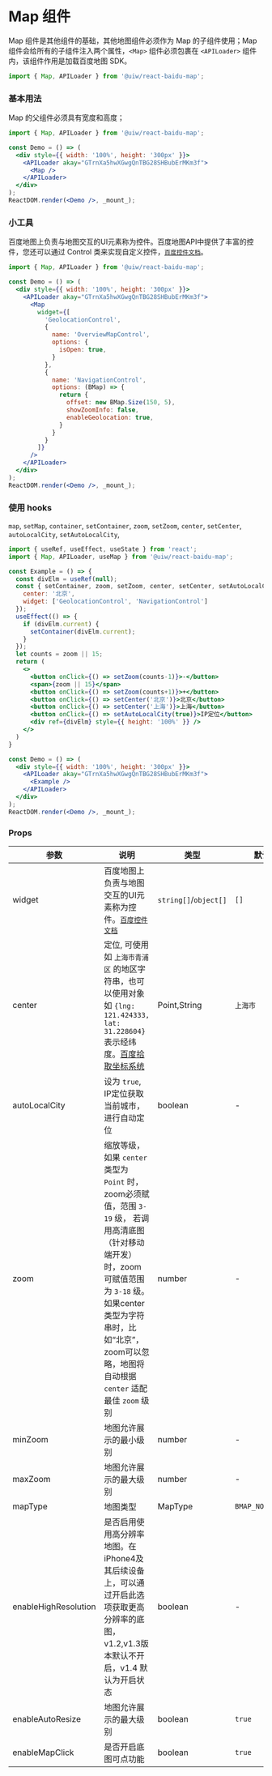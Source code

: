 Map 组件
===

Map 组件是其他组件的基础，其他地图组件必须作为 Map 的子组件使用；Map 组件会给所有的子组件注入两个属性，`<Map>` 组件必须包裹在 `<APILoader>` 组件内，该组件作用是加载百度地图 SDK。

```jsx
import { Map, APILoader } from '@uiw/react-baidu-map';
```

### 基本用法

Map 的父组件必须具有宽度和高度；

<!--DemoStart,bgWhite--> 
```jsx
import { Map, APILoader } from '@uiw/react-baidu-map';

const Demo = () => (
  <div style={{ width: '100%', height: '300px' }}>
    <APILoader akay="GTrnXa5hwXGwgQnTBG28SHBubErMKm3f">
      <Map />
    </APILoader>
  </div>
);
ReactDOM.render(<Demo />, _mount_);
```
<!--End-->

### 小工具

百度地图上负责与地图交互的UI元素称为控件。百度地图API中提供了丰富的控件，您还可以通过 Control 类来实现自定义控件，[`百度控件文档`](http://lbsyun.baidu.com/index.php?title=jspopular3.0/guide/widget)。

<!--DemoStart,bgWhite--> 
```jsx
import { Map, APILoader } from '@uiw/react-baidu-map';

const Demo = () => (
  <div style={{ width: '100%', height: '300px' }}>
    <APILoader akay="GTrnXa5hwXGwgQnTBG28SHBubErMKm3f">
      <Map
        widget={[
          'GeolocationControl',
          {
            name: 'OverviewMapControl',
            options: {
              isOpen: true,
            }
          },
          {
            name: 'NavigationControl',
            options: (BMap) => {
              return {
                offset: new BMap.Size(150, 5),
                showZoomInfo: false,
                enableGeolocation: true,
              }
            }
          }
        ]}
      />
    </APILoader>
  </div>
);
ReactDOM.render(<Demo />, _mount_);
```
<!--End-->

### 使用 hooks

`map`, `setMap`, `container`, `setContainer`, `zoom`, `setZoom`, `center`, `setCenter`, `autoLocalCity`, `setAutoLocalCity`,

<!--DemoStart,bgWhite--> 
```jsx
import { useRef, useEffect, useState } from 'react';
import { Map, APILoader, useMap } from '@uiw/react-baidu-map';

const Example = () => {
  const divElm = useRef(null);
  const { setContainer, zoom, setZoom, center, setCenter, setAutoLocalCity } = useMap({
    center: '北京',
    widget: ['GeolocationControl', 'NavigationControl']
  });
  useEffect(() => {
    if (divElm.current) {
      setContainer(divElm.current);
    }
  });
  let counts = zoom || 15;
  return (
    <>
      <button onClick={() => setZoom(counts-1)}>-</button>
      <span>{zoom || 15}</span>
      <button onClick={() => setZoom(counts+1)}>+</button>
      <button onClick={() => setCenter('北京')}>北京</button>
      <button onClick={() => setCenter('上海')}>上海</button>
      <button onClick={() => setAutoLocalCity(true)}>IP定位</button>
      <div ref={divElm} style={{ height: '100%' }} />
    </>
  )
}

const Demo = () => (
  <div style={{ width: '100%', height: '300px' }}>
    <APILoader akay="GTrnXa5hwXGwgQnTBG28SHBubErMKm3f">
      <Example />
    </APILoader>
  </div>
);
ReactDOM.render(<Demo />, _mount_);
```
<!--End-->

### Props

| 参数 | 说明 | 类型 | 默认值 |
|--------- |-------- |--------- |-------- |
| widget | 百度地图上负责与地图交互的UI元素称为控件。[`百度控件文档`](http://lbsyun.baidu.com/index.php?title=jspopular3.0/guide/widget) | `string[]`/`object[]` | `[]` |
| center | 定位, 可使用如 `上海市青浦区` 的地区字符串，也可以使用对象如 `{lng: 121.424333, lat: 31.228604}` 表示经纬度。[百度拾取坐标系统](http://api.map.baidu.com/lbsapi/getpoint/index.html) | Point,String | `上海市` |
| autoLocalCity | 设为 `true`, IP定位获取当前城市，进行自动定位 | boolean | - |
| zoom | 缩放等级，如果 `center` 类型为 `Point` 时，zoom必须赋值，范围 `3-19` 级， 若调用高清底图（针对移动端开发）时，zoom 可赋值范围为 `3-18` 级。 如果center类型为字符串时，比如“北京”，zoom可以忽略，地图将自动根据 `center` 适配最佳 `zoom` 级别 | number | - |
| minZoom | 地图允许展示的最小级别 | number | - |
| maxZoom | 地图允许展示的最大级别 | number | - |
| mapType | 地图类型 | MapType | `BMAP_NORMAL_MAP` |
| enableHighResolution | 是否启用使用高分辨率地图。在iPhone4及其后续设备上，可以通过开启此选项获取更高分辨率的底图，v1.2,v1.3版本默认不开启，v1.4 默认为开启状态 | boolean | - |
| enableAutoResize | 地图允许展示的最大级别 | boolean | `true` |
| enableMapClick | 是否开启底图可点功能 | boolean | `true` |